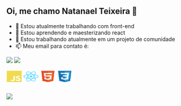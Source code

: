 ## Oi, me chamo Natanael Teixeira 👋

- 🔭 Estou atualmente trabalhando com front-end
- 🌱 Estou aprendendo e maesterizando react
- 👯 Estou trabalhando atualmente em um projeto de comunidade
- 📫 Meu email para contato é:

<div>
    <img height="180em" src="https://github-readme-stats.vercel.app/api?username=natanaeltj&https://github.com/natanaeltj/github-readme-statshttps://github.com/natanaeltj/natanaeltj/README.md&theme=transparent">
    <img height="180em" src="https://github-readme-stats.vercel.app/api/top-langs/?username=natanaeltj&layout=pie&https://github.com/natanaeltj/README.md&theme=transparent">
</div>

<div style="display: inline_block"><br>
    <img align="center" alt="Rafa-Js" height="30" width="40" src="https://raw.githubusercontent.com/devicons/devicon/master/icons/javascript/javascript-plain.svg">
    <img align="center" alt="Rafa-React" height="30" width="40" src="https://raw.githubusercontent.com/devicons/devicon/master/icons/react/react-original.svg">
    <img align="center" alt="Rafa-HTML" height="30" width="40" src="https://raw.githubusercontent.com/devicons/devicon/master/icons/html5/html5-original.svg">
    <img align="center" alt="Rafa-CSS" height="30" width="40" src="https://raw.githubusercontent.com/devicons/devicon/master/icons/css3/css3-original.svg">
</div>

##

<div>
      <a href="https://www.linkedin.com/in/natanael-teixeira-0343aa266" target="_blank"><img src="https://img.shields.io/badge/-LinkedIn-%230077B5?style=for-the-badge&logo=linkedin&logoColor=white" target="_blank"></a> 

</div>


  
